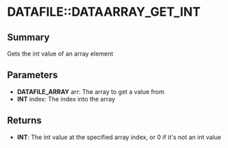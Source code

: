 # DATAFILE::DATAARRAY_GET_INT

## Summary
Gets the int value of an array element

## Parameters
* **DATAFILE_ARRAY** arr: The array to get a value from
* **INT** index: The index into the array

## Returns
* **INT**: The int value at the specified array index, or 0 if it's not an int value